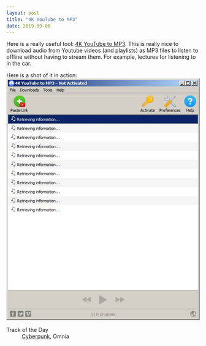 ```yaml
---
layout: post
title: "4K YouTube to MP3"
date: 2019-09-06
---
```


<p>
Here is a really useful tool: <a href="https://www.4kdownload.com/products/product-youtubetomp3/?r=free_license">4K YouTube to MP3</a>. This is really nice to download audio from Youtube videos (and playlists) as MP3 files to listen to offline without having to stream them. For example, lectures for listening to in the car.</p>

<p>Here is a shot of it in action:<br>
<img src="/graphics/4kYoutubeToMP3.jpg">
</p>

<dl>
  <dt>Track of the Day</dt>
  <dd><A href="https://www.youtube.com/watch?v=BQ7ayVDxCO0">Cyberpunk</a>, Omnia</dd>
</dl>



